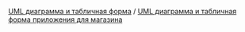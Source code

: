 [UML диаграмма и табличная форма](https://docs.google.com/document/d/1yAtEUxgYg5xan1r9xSqqt5CMzkTNLoLyLLd_quktjiU/edit?tab=t.0) /
[UML диаграмма и табличная форма приложения для магазина](https://docs.google.com/document/d/1rdaHQmYu-vwtl1UDUy0ZRIHKmS147p4rH-2-6Elyrag/edit?tab=t.0#heading=h.35nkun2)
